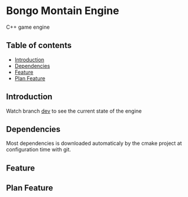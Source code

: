 # Bongo Montain Engine

C++ game engine

## Table of contents
 * [Introduction](#introduction)
 * [Dependencies](#depoendencies)
 * [Feature](#feature)
 * [Plan Feature](#plan-feature)

## Introduction

Watch branch [dev](BongoMountain/tree/dev) to see the current state of the engine

## Dependencies

Most dependencies is downloaded automaticaly by the cmake project
at configuration time with git.

## Feature

## Plan Feature
